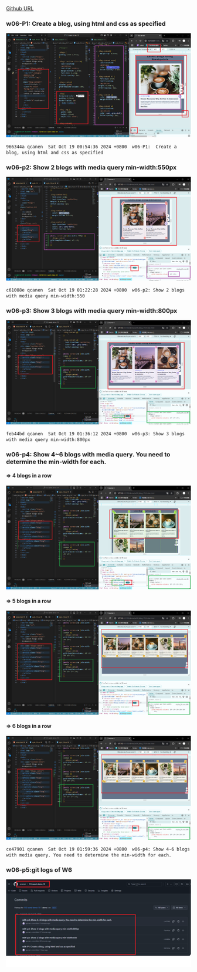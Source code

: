 [Github URL](https://github.com/qcanen/113-swed-demo-19)


### w06-P1:  Create a blog, using html and css as specified

![](w06-p1.png)

```
966344a qcanen  Sat Oct 19 00:54:36 2024 +0800  w06-P1:  Create a blog, using html and css as specified
```

### w06-p2: Show 2 blogs with media query min-width:550px


![](w06-p2.png)


```
c61008e qcanen  Sat Oct 19 01:22:28 2024 +0800  w06-p2: Show 2 blogs with media query min-width:550
```


### w06-p3: Show 3 blogs with media query min-width:800px


![](w06-p3.png)

```
feb44bd qcanen  Sat Oct 19 01:36:12 2024 +0800  w06-p3: Show 3 blogs with media query min-width:800px
```

### w06-p4: Show 4~6 blogs with media query. You need to determine the min-width for each.

#### => 4 blogs in a row

![](w06-p4-1.png)

#### => 5 blogs in a row

![](w06-p4-2.png)

#### => 6 blogs in a row


![](w06-p4-3.png)

```
ce47901 qcanen  Sat Oct 19 01:59:36 2024 +0800  w06-p4: Show 4~6 blogs with media query. You need to determine the min-width for each.
```

### w06-p5:git logs of W6

![](w06-logs.png) 


